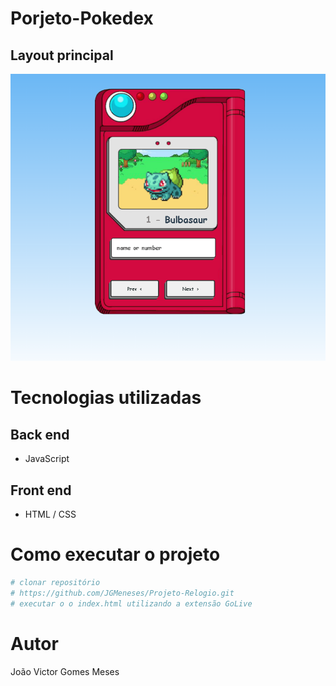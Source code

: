 # Porjeto-Pokedex

## Layout principal

![Pagina](./img/Finalizado.png) 


# Tecnologias utilizadas
## Back end
- JavaScript
## Front end
- HTML / CSS 



# Como executar o projeto

```bash
# clonar repositório
# https://github.com/JGMeneses/Projeto-Relogio.git
# executar o o index.html utilizando a extensão GoLive
```



# Autor

João Victor Gomes Meses
